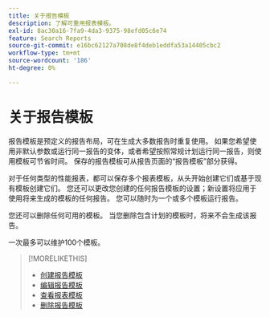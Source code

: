 ```yaml
---
title: 关于报告模板
description: 了解可重用报表模板。
exl-id: 8ac30a16-7fa9-4da3-9375-98efd05c6e74
feature: Search Reports
source-git-commit: e16bc62127a708de8f4deb1eddfa53a14405cbc2
workflow-type: tm+mt
source-wordcount: '186'
ht-degree: 0%

---
```


# 关于报告模板

报告模板是预定义的报告布局，可在生成大多数报告时重复使用。 如果您希望使用非默认参数或运行同一报告的变体，或者希望按照常规计划运行同一报告，则使用模板可节省时间。 保存的报告模板可从报告页面的“报告模板”部分获得。

对于任何类型的性能报表，都可以保存多个报表模板，从头开始创建它们或基于现有模板创建它们。 您还可以更改您创建的任何报告模板的设置；新设置将应用于使用将来生成的模板的任何报告。 您可以随时为一个或多个模板运行报告。

您还可以删除任何可用的模板。 当您删除包含计划的模板时，将来不会生成该报告。

一次最多可以维护100个模板。

>[!MORELIKETHIS]
>
>* [创建报告模板](template-create.md)
>* [编辑报告模板](template-edit.md)
>* [查看报表模板](template-view.md)
>* [删除报告模板](template-delete.md)
